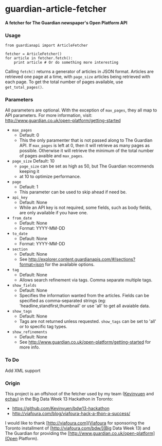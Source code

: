 # guardian-article-fetcher

#### A fetcher for The Guardian newspaper's Open Platform API

### Usage

    from guardianapi import ArticleFetcher
    
    fetcher = ArticleFetcher()
    for article in fetcher.fetch():
        print article # Or do something more interesting
        
Calling `fetch()` returns a generator of articles in JSON format. Articles are 
retrieved one page at a time, with `page_size` articles being retrieved with 
each page. To get the total number of pages available, use `get_total_pages()`.

### Parameters

All parameters are optional. With the exception of `max_pages`, they all map to
API parameters. For more information, visit:
http://www.guardian.co.uk/open-platform/getting-started

* `max_pages`
  * Default: 0
  * This the only paramenter that is not passed along to The Guardian API. If 
  `max_pages` is left at 0, then it will retrieve as many pages as possible. 
  Otherwise it will retrieve the minimum of the total number of pages avaible 
  and `max_pages`.
* `page_size`
  Default: 10
  * `page_size` can be set as high as 50, but The Guardian recommends keeping it 
  * at 10 to optimize performance.
* `page`
  * Default: 1
  * This parameter can be used to skip ahead if need be.
* `api_key`
  * Default: None
  * While an API key is not required, some fields, such as body fields, are only 
  available if you have one.
* `from_date`
  * Default: None
  * Format: YYYY-MM-DD
* `to_date`
  * Default: None
  * Format: YYYY-MM-DD
* `section`
  * Default: None
  * See http://explorer.content.guardianapis.com/#/sections?format=json for the
  available options.
* `tag`
  * Default: None
  * Allows search refinement via tags. Comma separate multiple tags.
* `show_fields`
  * Default: None
  * Specifies the information wanted from the articles. Fields can be specified 
  as comma-separated strings (eg: 'headline,standfirst,thumbnail' or use 'all' 
  to get all avaiable data.
* `show_tags`
  * Default: None
  * Tags are not returned unless requested. `show_tags` can be set to 'all' or to
  specific tag types.
* `show_refinements`
  * Default: None
  * See http://www.guardian.co.uk/open-platform/getting-started for more info.

### To Do

Add XML support

### Origin

This project is an offshoot of the fetcher used by my team 
([Kevinyuen](https://github.com/Kevinyuen) and [echau](https://github.com/echau)) 
in the Big Data Week 13 Hackathon in Toronto: 

* https://github.com/Kevinyuen/bdw13-hackathon
* http://viafoura.com/blog/viafoura-hack-a-thon-a-success/

I would like to thank [http://viafoura.com](Viafoura for sponsoring the Toronto 
installment of [http://viafoura.com/bdw/](Big Data Week 13) and The Guardian for 
providing the [http://www.guardian.co.uk/open-platform](Open Platform).

